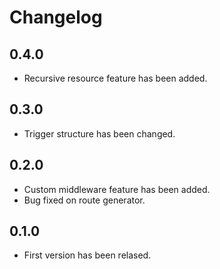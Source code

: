 # Changelog

## 0.4.0

- Recursive resource feature has been added.

## 0.3.0

- Trigger structure has been changed.

## 0.2.0

- Custom middleware feature has been added.
- Bug fixed on route generator.

## 0.1.0

- First version has been relased.